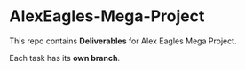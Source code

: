 # AlexEagles-Mega-Project

This repo contains **Deliverables** for Alex Eagles Mega Project.

Each task has its **own branch**.
